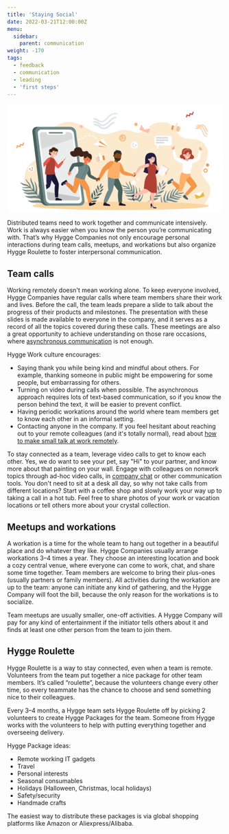 ```yaml
---
title: 'Staying Social'
date: 2022-03-21T12:00:00Z
menu:
  sidebar:
    parent: communication
weight: -170
tags:
  - feedback
  - communication
  - leading
  - 'first steps'
---
```


![Staying social](/img/communication/staying-social.png)

Distributed teams need to work together and communicate intensively. Work is always easier when you know the person you’re communicating with. That’s why Hygge Companies not only encourage personal interactions during team calls, meetups, and workations but also organize Hygge Roulette to foster interpersonal communication.

## Team calls

Working remotely doesn't mean working alone. To keep everyone involved, Hygge Companies have regular calls where team members share their work and lives. Before the call, the team leads prepare a slide to talk about the progress of their products and milestones. The presentation with these slides is made available to everyone in the company, and it serves as a record of all the topics covered during these calls. These meetings are also a great opportunity to achieve understanding on those rare occasions, where [asynchronous communication](https://hygge.work/communication/async/) is not enough.

Hygge Work culture encourages:
- Saying thank you while being kind and mindful about others. For example, thanking someone in public might be empowering for some people, but embarrassing for others.
- Turning on video during calls when possible. The asynchronous approach requires lots of text-based communication, so if you know the person behind the text, it will be easier to prevent conflict.
- Having periodic workations around the world where team members get to know each other in an informal setting.
- Contacting anyone in the company. If you feel hesitant about reaching out to your remote colleagues (and it's totally normal), read about [how to make small talk at work remotely](https://zapier.com/blog/how-to-make-small-talk-at-work-remotely/).

To stay connected as a team, leverage video calls to get to know each other. Yes, we do want to see your pet, say "Hi" to your partner, and know more about that painting on your wall. Engage with colleagues on nonwork topics through ad-hoc video calls, in [company chat](https://hygge.work/tools/chats/) or other communication tools. You don't need to sit at a desk all day, so why not take calls from different locations? Start with a coffee shop and slowly work your way up to taking a call in a hot tub. Feel free to share photos of your work or vacation locations or tell others more about your crystal collection.

## Meetups and workations
 
A workation is a time for the whole team to hang out together in a beautiful place and do whatever they like. Hygge Companies usually arrange workations 3–4 times a year. They choose an interesting location and book a cozy central venue, where everyone can come to work, chat, and share some time together. Team members are welcome to bring their plus-ones (usually partners or family members). All activities during the workation are up to the team: anyone can initiate any kind of gathering, and the Hygge Company will foot the bill, because the only reason for the workations is to socialize.
 
Team meetups are usually smaller, one-off activities. A Hygge Company will pay for any kind of entertainment if the initiator tells others about it and finds at least one other person from the team to join them.
 
## Hygge Roulette

Hygge Roulette is a way to stay connected, even when a team is remote. Volunteers from the team put together a nice package for other team members. It’s called “roulette”, because the volunteers change every other time, so every teammate has the chance to choose and send something nice to their colleagues.

 Every 3–4 months, a Hygge team sets Hygge Roulette off by picking 2 volunteers to create Hygge Packages for the team. Someone from Hygge works with the volunteers to help with putting everything together and overseeing delivery.

Hygge Package ideas:

- Remote working IT gadgets
- Travel
- Personal interests
- Seasonal consumables
- Holidays (Halloween, Christmas, local holidays)
- Safety/security
- Handmade crafts

The easiest way to distribute these packages is via global shopping platforms like Amazon or Aliexpress/Alibaba.
